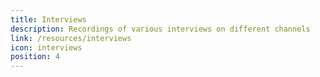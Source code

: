 ```yaml
---
title: Interviews
description: Recordings of various interviews on different channels
link: /resources/interviews
icon: interviews
position: 4
---
```

